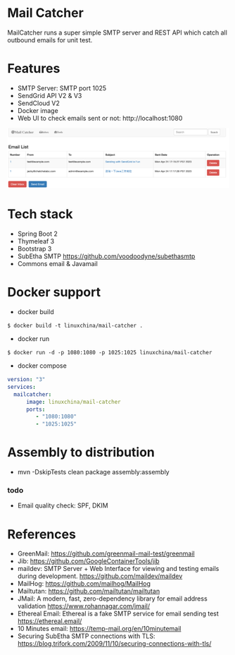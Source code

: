 Mail Catcher
============
MailCatcher runs a super simple SMTP server and REST API which catch all outbound emails for unit test.

# Features

* SMTP Server: SMTP port 1025
* SendGrid API V2 & V3
* SendCloud V2
* Docker image
* Web UI to check emails sent or not: http://localhost:1080

![Admin UI](admin-ui.png)

# Tech stack

* Spring Boot 2
* Thymeleaf 3
* Bootstrap 3
* SubEtha SMTP https://github.com/voodoodyne/subethasmtp
* Commons email & Javamail

# Docker support

* docker build
```
$ docker build -t linuxchina/mail-catcher .
```

* docker run
```
$ docker run -d -p 1080:1080 -p 1025:1025 linuxchina/mail-catcher
```

* docker compose
```yaml
version: "3"
services:
  mailcatcher:
      image: linuxchina/mail-catcher
      ports:
         - "1080:1080"
         - "1025:1025"
```

# Assembly to distribution

* mvn -DskipTests clean package assembly:assembly

### todo

* Email quality check: SPF, DKIM

# References

* GreenMail: https://github.com/greenmail-mail-test/greenmail
* Jib: https://github.com/GoogleContainerTools/jib
* maildev: SMTP Server + Web Interface for viewing and testing emails during development. https://github.com/maildev/maildev
* MailHog: https://github.com/mailhog/MailHog
* Mailtutan: https://github.com/mailtutan/mailtutan
* JMail: A modern, fast, zero-dependency library for email address validation https://www.rohannagar.com/jmail/
* Ethereal Email: Ethereal is a fake SMTP service for email sending test https://ethereal.email/
* 10 Minutes email: https://temp-mail.org/en/10minutemail
* Securing SubEtha SMTP connections with TLS: https://blog.trifork.com/2009/11/10/securing-connections-with-tls/
